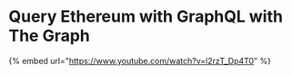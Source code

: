# Query Ethereum with GraphQL with The Graph


{% embed url="https://www.youtube.com/watch?v=l2rzT_Dp4T0" %}